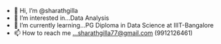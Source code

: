 - 👋 Hi, I’m @sharathgilla
- 👀 I’m interested in...Data Analysis
- 🌱 I’m currently learning...PG Diploma in Data Science at IIIT-Bangalore
- 📫 How to reach me ...sharathgilla77@gmail.com      (9912126461)

<!---
sharathgilla/sharathgilla is a ✨ special ✨ repository because its `README.md` (this file) appears on your GitHub profile.
You can click the Preview link to take a look at your changes.
--->
